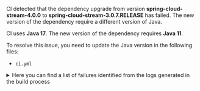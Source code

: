 CI detected that the dependency upgrade from version **spring-cloud-stream-4.0.0** to **spring-cloud-stream-3.0.7.RELEASE** has failed. 
The new version of the dependency require a different version of Java. 

CI uses **Java 17**. The new version of the dependency requires **Java 11**. 

To resolve this issue, you need to update the Java version in the following files: 
- `ci.yml`

<details>
<summary>Here you can find a list of failures identified from the logs generated in the build process</summary>

*    > [ERROR] /log-record/src/main/java/cn/monitor4all/logRecord/configuration/StreamSenderConfiguration.java:[27,21] cannot find symbol<br>  symbol: class BindingServiceConfiguration 

*    > [ERROR] /log-record/src/main/java/cn/monitor4all/logRecord/configuration/StreamSenderConfiguration.java:[12,47] cannot access org.springframework.cloud.stream.config.BindingProperties<br>  bad class file: /root/.m2/repository/org/springframework/cloud/spring-cloud-stream/4.0.0/spring-cloud-stream-4.0.0.jar(/org/springframework/cloud/stream/config/BindingProperties.class)<br>    class file has wrong version 61.0, should be 55.0<br>    Please remove or make sure it appears in the correct subdirectory of the classpath. 

*    > [ERROR] /log-record/src/main/java/cn/monitor4all/logRecord/configuration/StreamSenderConfiguration.java:[11,51] cannot find symbol<br>[ERROR]   symbol:   class Output<br>[ERROR]   location: package org.springframework.cloud.stream.annotation 

*    > [ERROR] /log-record/src/main/java/cn/monitor4all/logRecord/configuration/StreamSenderConfiguration.java:[12,47] cannot access org.springframework.cloud.stream.config.BindingProperties<br>[ERROR]   bad class file: /root/.m2/repository/org/springframework/cloud/spring-cloud-stream/4.0.0/spring-cloud-stream-4.0.0.jar(/org/springframework/cloud/stream/config/BindingProperties.class)<br>[ERROR]     class file has wrong version 61.0, should be 55.0<br>[ERROR]     Please remove or make sure it appears in the correct subdirectory of the classpath. 

*    > [ERROR] /log-record/src/main/java/cn/monitor4all/logRecord/configuration/StreamSenderConfiguration.java:[29,2] cannot find symbol<br>[ERROR]   symbol: class EnableBinding 

*    > [ERROR] /log-record/src/main/java/cn/monitor4all/logRecord/configuration/StreamSenderConfiguration.java:[40,19] cannot find symbol<br>[ERROR]   symbol:   class BindingServiceProperties<br>[ERROR]   location: class cn.monitor4all.logRecord.configuration.StreamSenderConfiguration 

*    > [ERROR] /log-record/src/main/java/cn/monitor4all/logRecord/configuration/StreamSenderConfiguration.java:[77,10] cannot find symbol<br>[ERROR]   symbol:   class Output<br>[ERROR]   location: interface cn.monitor4all.logRecord.configuration.StreamSenderConfiguration.LogRecordChannel 

*    > [ERROR] /log-record/src/main/java/cn/monitor4all/logRecord/configuration/StreamSenderConfiguration.java:[28,23] cannot find symbol<br>[ERROR]   symbol: class BindingServiceConfiguration 

*    > [ERROR] /log-record/src/main/java/cn/monitor4all/logRecord/configuration/StreamSenderConfiguration.java:[10,51] cannot find symbol<br>[ERROR]   symbol:   class EnableBinding<br>[ERROR]   location: package org.springframework.cloud.stream.annotation 

*    > [ERROR] /log-record/src/main/java/cn/monitor4all/logRecord/configuration/StreamSenderConfiguration.java:[10,51] cannot find symbol<br>  symbol:   class EnableBinding<br>  location: package org.springframework.cloud.stream.annotation 

*    > [ERROR] /log-record/src/main/java/cn/monitor4all/logRecord/configuration/StreamSenderConfiguration.java:[29,2] cannot find symbol<br>  symbol: class EnableBinding 

*    > [ERROR] /log-record/src/main/java/cn/monitor4all/logRecord/configuration/StreamSenderConfiguration.java:[77,10] cannot find symbol<br>  symbol:   class Output<br>  location: interface cn.monitor4all.logRecord.configuration.StreamSenderConfiguration.LogRecordChannel 

*    > [ERROR] /log-record/src/main/java/cn/monitor4all/logRecord/configuration/StreamSenderConfiguration.java:[28,23] cannot find symbol<br>  symbol: class BindingServiceConfiguration 

*    > [ERROR] /log-record/src/main/java/cn/monitor4all/logRecord/configuration/StreamSenderConfiguration.java:[13,47] cannot access org.springframework.cloud.stream.config.BindingServiceConfiguration<br>[ERROR]   bad class file: /root/.m2/repository/org/springframework/cloud/spring-cloud-stream/4.0.0/spring-cloud-stream-4.0.0.jar(/org/springframework/cloud/stream/config/BindingServiceConfiguration.class)<br>[ERROR]     class file has wrong version 61.0, should be 55.0<br>[ERROR]     Please remove or make sure it appears in the correct subdirectory of the classpath. 

*    > [ERROR] /log-record/src/main/java/cn/monitor4all/logRecord/configuration/StreamSenderConfiguration.java:[42,38] cannot find symbol<br>[ERROR]   symbol:   class BindingServiceProperties<br>[ERROR]   location: class cn.monitor4all.logRecord.configuration.StreamSenderConfiguration 

*    > [ERROR] /log-record/src/main/java/cn/monitor4all/logRecord/configuration/StreamSenderConfiguration.java:[13,47] cannot access org.springframework.cloud.stream.config.BindingServiceConfiguration<br>  bad class file: /root/.m2/repository/org/springframework/cloud/spring-cloud-stream/4.0.0/spring-cloud-stream-4.0.0.jar(/org/springframework/cloud/stream/config/BindingServiceConfiguration.class)<br>    class file has wrong version 61.0, should be 55.0<br>    Please remove or make sure it appears in the correct subdirectory of the classpath. 

*    > [ERROR] /log-record/src/main/java/cn/monitor4all/logRecord/configuration/StreamSenderConfiguration.java:[11,51] cannot find symbol<br>  symbol:   class Output<br>  location: package org.springframework.cloud.stream.annotation 

*    > [ERROR] /log-record/src/main/java/cn/monitor4all/logRecord/configuration/StreamSenderConfiguration.java:[14,47] cannot access org.springframework.cloud.stream.config.BindingServiceProperties<br>  bad class file: /root/.m2/repository/org/springframework/cloud/spring-cloud-stream/4.0.0/spring-cloud-stream-4.0.0.jar(/org/springframework/cloud/stream/config/BindingServiceProperties.class)<br>    class file has wrong version 61.0, should be 55.0<br>    Please remove or make sure it appears in the correct subdirectory of the classpath. 

*    > [ERROR] /log-record/src/main/java/cn/monitor4all/logRecord/configuration/StreamSenderConfiguration.java:[40,19] cannot find symbol<br>  symbol:   class BindingServiceProperties<br>  location: class cn.monitor4all.logRecord.configuration.StreamSenderConfiguration 

*    > [ERROR] /log-record/src/main/java/cn/monitor4all/logRecord/configuration/StreamSenderConfiguration.java:[42,38] cannot find symbol<br>  symbol:   class BindingServiceProperties<br>  location: class cn.monitor4all.logRecord.configuration.StreamSenderConfiguration 

*    > [ERROR] /log-record/src/main/java/cn/monitor4all/logRecord/configuration/StreamSenderConfiguration.java:[14,47] cannot access org.springframework.cloud.stream.config.BindingServiceProperties<br>[ERROR]   bad class file: /root/.m2/repository/org/springframework/cloud/spring-cloud-stream/4.0.0/spring-cloud-stream-4.0.0.jar(/org/springframework/cloud/stream/config/BindingServiceProperties.class)<br>[ERROR]     class file has wrong version 61.0, should be 55.0<br>[ERROR]     Please remove or make sure it appears in the correct subdirectory of the classpath. 

*    > [ERROR] /log-record/src/main/java/cn/monitor4all/logRecord/configuration/StreamSenderConfiguration.java:[27,21] cannot find symbol<br>[ERROR]   symbol: class BindingServiceConfiguration 

</details>
